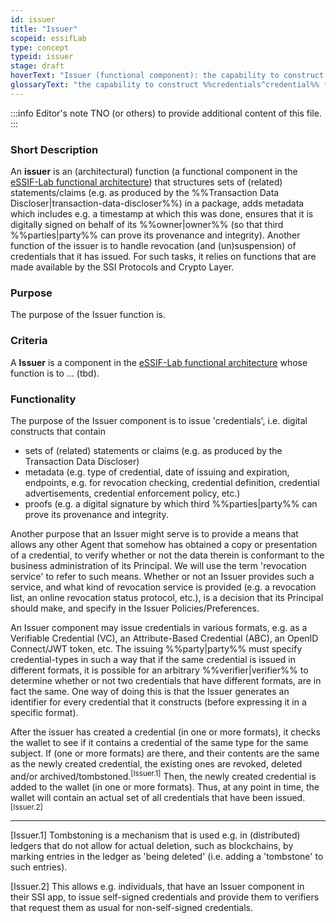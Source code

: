 ```yaml
---
id: issuer
title: "Issuer"
scopeid: essifLab
type: concept
typeid: issuer
stage: draft
hoverText: "Issuer (functional component): the capability to construct Credentials from data objects, according to the content of its Principal's Issuer-Policy (specifically regarding the way in which the Credential is to be digitally signed), and pass it to the Wallet-component of its Principal allowing it to be issued."
glossaryText: "the capability to construct %%credentials^credential%% from data objects, according to the content of its %%principal^principal%%'s %%issuer^issuer%%-Policy (specifically regarding the way in which the %%credential^credential%% is to be digitally signed), and pass it to the %%wallet^wallet%%-component of its %%principal^principal%% allowing it to be issued."
---
```


:::info Editor's note
TNO (or others) to provide additional content of this file.
:::

### Short Description
An **issuer** is an (architectural) function (a functional component in the [eSSIF-Lab functional architecture](../functional-architecture)) that structures sets of (related) statements/claims (e.g. as produced by the %%Transaction Data Discloser|transaction-data-discloser%%) in a package, adds metadata which includes e.g. a timestamp at which this was done, ensures that it is digitally signed on behalf of its %%owner|owner%% (so that third %%parties|party%% can prove its provenance and integrity). Another function of the issuer is to handle revocation (and (un)suspension) of credentials that it has issued. For such tasks, it relies on functions that are made available by the SSI Protocols and Crypto Layer.

### Purpose
The purpose of the Issuer function is.

### Criteria
A **Issuer** is a component in the [eSSIF-Lab functional architecture](../functional-architecture) whose function is to ... (tbd).

### Functionality

The purpose of the Issuer component is to issue 'credentials', i.e. digital constructs that contain

-   sets of (related) statements or claims (e.g. as produced by the Transaction Data Discloser)
-   metadata (e.g. type of credential, date of issuing and expiration, endpoints, e.g. for revocation checking, credential definition, credential advertisements, credential enforcement policy, etc.)
-   proofs (e.g. a digital signature by which third %%parties|party%% can prove its provenance and integrity.

Another purpose that an Issuer might serve is to provide a means that allows any other Agent that somehow has obtained a copy or presentation of a credential, to verify whether or not the data therein is conformant to the business administration of its Principal. We will use the term 'revocation service' to refer to such means. Whether or not an Issuer provides such a service, and what kind of revocation service is provided (e.g. a revocation list, an online revocation status protocol, etc.), is a decision that its Principal should make, and specify in the Issuer Policies/Preferences.

An Issuer component may issue credentials in various formats, e.g. as a Verifiable Credential (VC), an Attribute-Based Credential (ABC), an OpenID Connect/JWT token, etc. The issuing %%party|party%% must specify credential-types in such a way that if the same credential is issued in different formats, it is possible for an arbitrary %%verifier|verifier%% to determine whether or not two credentials that have different formats, are in fact the same. One way of doing this is that the Issuer generates an identifier for every credential that it constructs (before expressing it in a specific format).

After the issuer has created a credential (in one or more formats), it checks the wallet to see if it contains a credential of the same type for the same subject. If (one or more formats) are there, and their contents are the same as the newly created credential, the existing ones are revoked, deleted and/or archived/tombstoned.<sup>[Issuer.1]</sup> Then, the newly created credential is added to the wallet (in one or more formats). Thus, at any point in time, the wallet will contain an actual set of all credentials that have been issued.<sup>[Issuer.2]</sup>

-----

[Issuer.1] Tombstoning is a mechanism that is used e.g. in (distributed) ledgers that do not allow for actual deletion, such as blockchains, by marking entries in the ledger as 'being deleted' (i.e. adding a 'tombstone' to such entries).

[Issuer.2] This allows e.g. individuals, that have an Issuer component in their SSI app, to issue self-signed credentials and provide them to verifiers that request them as usual for non-self-signed credentials.
